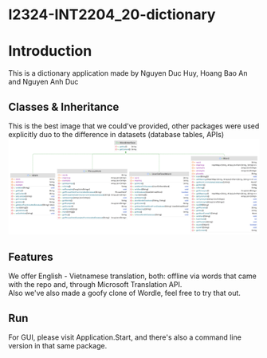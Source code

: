 # I2324-INT2204_20-dictionary
# Introduction

This is a dictionary application made by Nguyen Duc Huy, Hoang Bao An and Nguyen Anh Duc

## Classes & Inheritance
This is the best image that we could've provided, other packages were used explicitly duo to the difference in datasets (database tables, APIs)
![inheritance_tree.png](src%2Fmain%2Fresources%2FUtils%2Fimages%2Finheritance_tree.png)

## Features
We offer English - Vietnamese translation, both: offline via words that came with the 
repo and, through Microsoft Translation API.<br>
Also we've also made a goofy clone of Wordle, feel free to try that out.

## Run
For GUI, please visit Application.Start, and there's also a command line version in that same package.
